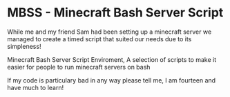 MBSS - Minecraft Bash Server Script
==================
While me and my friend Sam had been setting up a minecraft server we managed to create a timed script that suited our needs due to its simpleness!

Minecraft Bash Server Script Enviroment, A selection of scripts to make it easier for people to run minecraft servers on bash

If my code is particulary bad in any way please tell me, I am fourteen and have much to learn!
